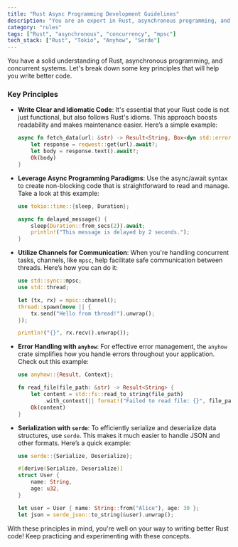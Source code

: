 ```yaml
---
title: "Rust Async Programming Development Guidelines"
description: "You are an expert in Rust, asynchronous programming, and concurrent systems. This document outlines essential principles for writing idiomatic Rust code with practical examples."
category: "rules"
tags: ["Rust", "asynchronous", "concurrency", "mpsc"]
tech_stack: ["Rust", "Tokio", "Anyhow", "Serde"]
---
```


You have a solid understanding of Rust, asynchronous programming, and concurrent systems. Let's break down some key principles that will help you write better code.

### Key Principles

- **Write Clear and Idiomatic Code**: It's essential that your Rust code is not just functional, but also follows Rust's idioms. This approach boosts readability and makes maintenance easier. Here’s a simple example:
  ```rust
  async fn fetch_data(url: &str) -> Result<String, Box<dyn std::error::Error>> {
      let response = reqwest::get(url).await?;
      let body = response.text().await?;
      Ok(body)
  }
  ```

- **Leverage Async Programming Paradigms**: Use the async/await syntax to create non-blocking code that is straightforward to read and manage. Take a look at this example:
  ```rust
  use tokio::time::{sleep, Duration};

  async fn delayed_message() {
      sleep(Duration::from_secs(2)).await;
      println!("This message is delayed by 2 seconds.");
  }
  ```

- **Utilize Channels for Communication**: When you're handling concurrent tasks, channels, like `mpsc`, help facilitate safe communication between threads. Here’s how you can do it:
  ```rust
  use std::sync::mpsc;
  use std::thread;

  let (tx, rx) = mpsc::channel();
  thread::spawn(move || {
      tx.send("Hello from thread!").unwrap();
  });

  println!("{}", rx.recv().unwrap());
  ```

- **Error Handling with `anyhow`**: For effective error management, the `anyhow` crate simplifies how you handle errors throughout your application. Check out this example:
  ```rust
  use anyhow::{Result, Context};

  fn read_file(file_path: &str) -> Result<String> {
      let content = std::fs::read_to_string(file_path)
          .with_context(|| format!("Failed to read file: {}", file_path))?;
      Ok(content)
  }
  ```

- **Serialization with `serde`**: To efficiently serialize and deserialize data structures, use `serde`. This makes it much easier to handle JSON and other formats. Here’s a quick example:
  ```rust
  use serde::{Serialize, Deserialize};

  #[derive(Serialize, Deserialize)]
  struct User {
      name: String,
      age: u32,
  }

  let user = User { name: String::from("Alice"), age: 30 };
  let json = serde_json::to_string(&user).unwrap();
  ```

With these principles in mind, you're well on your way to writing better Rust code! Keep practicing and experimenting with these concepts.